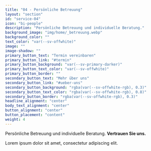 ```yaml
---
title: "04 - Persönliche Betreuung"
layout: "section"
id: "service-04"
icon: "bi-people"
description: "Persönliche Betreuung und individuelle Beratung."
background_image: "img/home/_betreuung.webp"
background_color: ""
text_color: "var(--sv-offwhite)"
image: ""
image-shadow: ""
primary_button_text: "Termin vereinbaren"
primary_button_link: "#termin"
primary_button_background: "var(--sv-primary-darker)"
primary_button_text_color: "var(--sv-offwhite)"
primary_button_border: ""
secondary_button_text: "Mehr über uns"
secondary_button_link: "#ueber-uns"
secondary_button_background: "rgba(var(--sv-offwhite-rgb), 0.3)"
secondary_button_text_color: "rgba(var(--sv-offwhite-rgb), 0.8)"
secondary_button_border: "rgba(var(--sv-offwhite-rgb), 0.3)"
headline_alignment: "center"
body_text_alignment: "center"
button_alignment: "center"
button_placement: "content"
weight: 4
---
```


Persönliche Betreuung und individuelle Beratung. **Vertrauen Sie uns.**

Lorem ipsum dolor sit amet, consectetur adipiscing elit.
